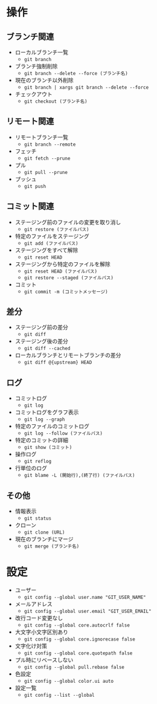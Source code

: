 # 操作
## ブランチ関連
* ローカルブランチ一覧
    * `git branch`
* ブランチ強制削除
    * `git branch --delete --force (ブランチ名)`
* 現在のブランチ以外削除
    * `git branch | xargs git branch --delete --force`
* チェックアウト
    * `git checkout (ブランチ名)`

## リモート関連
* リモートブランチ一覧
    * `git branch --remote`
* フェッチ
    * `git fetch --prune`
* プル
    * `git pull --prune`
* プッシュ
    * `git push`

## コミット関連
* ステージング前のファイルの変更を取り消し
    * `git restore (ファイルパス)`
* 特定のファイルをステージング
    * `git add (ファイルパス)`
* ステージングをすべて解除
    * `git reset HEAD`
* ステージングから特定のファイルを解除
    * `git reset HEAD (ファイルパス)`
    * `git restore --staged (ファイルパス)`
* コミット
    * `git commit -m (コミットメッセージ)`

## 差分
* ステージング前の差分
    * `git diff`
* ステージング後の差分
    * `git diff --cached`
* ローカルブランチとリモートブランチの差分
    * `git diff @{upstream} HEAD`

## ログ
* コミットログ
    * `git log`
* コミットログをグラフ表示
    * `git log --graph`
* 特定のファイルのコミットログ
    * `git log --follow (ファイルパス)`
* 特定のコミットの詳細
    * `git show (コミット)`
* 操作ログ
    * `git reflog`
* 行単位のログ
    * `git blame -L (開始行),(終了行) (ファイルパス)`

## その他
* 情報表示
    * `git status`
* クローン
    * `git clone (URL)`
* 現在のブランチにマージ
    * `git merge (ブランチ名)`

# 設定
* ユーザー
    * `git config --global user.name "GIT_USER_NAME"`
* メールアドレス
    * `git config --global user.email "GIT_USER_EMAIL"`
* 改行コード変更なし
    * `git config --global core.autocrlf false`
* 大文字小文字区別あり
    * `git config --global core.ignorecase false`
* 文字化け対策
    * `git config --global core.quotepath false`
* プル時にリベースしない
    * `git config --global pull.rebase false`
* 色設定
    * `git config --global color.ui auto`
* 設定一覧
    * `git config --list --global`